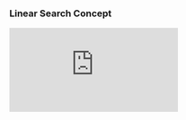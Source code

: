 
### Linear Search Concept
<iframe src="https://www.youtube.com/embed/CFV2jm0zD8E" frameborder="0" allow="autoplay; encrypted-media" allowfullscreen></iframe>
